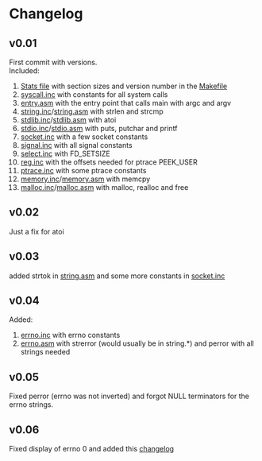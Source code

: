 # Changelog

## v0.01

First commit with versions.  
Included:  
1. [Stats file](stats.txt) with section sizes and version number in the [Makefile](Makefile)
1. [syscall.inc](src/syscall.inc) with constants for all system calls
1. [entry.asm](src/entry.asm) with the entry point that calls main with argc and argv
1. [string.inc](src/string.inc)/[string.asm](src/string.asm) with strlen and strcmp
1. [stdlib.inc](src/stdlib.inc)/[stdlib.asm](src/stdlib.asm) with atoi
1. [stdio.inc](src/stdio.inc)/[stdio.asm](src/stdio.asm) with puts, putchar and printf
1. [socket.inc](src/socket.inc) with a few socket constants
1. [signal.inc](src/signal.inc) with all signal constants
1. [select.inc](src/select.inc) with FD_SETSIZE
1. [reg.inc](src/reg.inc) with the offsets needed for ptrace PEEK_USER
1. [ptrace.inc](src/ptrace.inc) with some ptrace constants
1. [memory.inc](src/memory.inc)/[memory.asm](src/memory.asm) with memcpy
1. [malloc.inc](src/malloc.inc)/[malloc.asm](src/malloc.asm) with malloc, realloc and free

## v0.02

Just a fix for atoi

## v0.03

added strtok in [string.asm](src/string.asm) and some more constants in [socket.inc](src/socket.inc)

## v0.04

Added:
1. [errno.inc](src/errno.inc) with errno constants
1. [errno.asm](src/errno.asm) with strerror (would usually be in string.*) and perror with all strings needed

## v0.05

Fixed perror (errno was not inverted) and forgot NULL terminators for the errno strings.

## v0.06

Fixed display of errno 0 and added this [changelog](changelog.md)